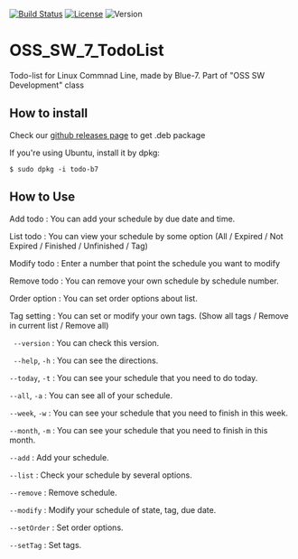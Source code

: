 [![Build Status](https://travis-ci.com/dudu0166/OSS_SW_7_TodoList.svg?branch=master)](https://travis-ci.com/dudu0166/OSS_SW_7_TodoList) [![License](https://img.shields.io/badge/License-Apache--2.0-brightgreen.svg)](https://github.com/dudu0166/OSS_SW_7_TodoList/blob/master/LICENSE) ![Version](https://img.shields.io/badge/todo--b7-0.7.2-blue.svg)

# OSS_SW_7_TodoList

Todo-list for Linux Commnad Line, made by Blue-7. Part of "OSS SW Development" class

## How to install

Check our [github releases page](https://github.com/dudu0166/OSS_SW_7_TodoList/releases) to get .deb package

  
If you're using Ubuntu, install it by dpkg:
```
$ sudo dpkg -i todo-b7
```


## How to Use

Add todo : You can add your schedule by due date and time.
  
List todo : You can view your schedule by some option (All / Expired / Not Expired / Finished / Unfinished / Tag)
  
Modify todo : Enter a number that point the schedule you want to modify
  
Remove todo : You can remove your own schedule by schedule number. 
  
Order option : You can set order options about list. 
  
Tag setting : You can set or modify your own tags. (Show all tags / Remove in current list / Remove all)


` --version` : You can check this version.
 
` --help`, `-h` : You can see the directions.
 
`--today`, `-t` : You can see your schedule that you need to do today.
 
`--all`, `-a` : You can see all of your schedule.
 
`--week`, `-w` : You can see your schedule that you need to finish in this week.
 
`--month`, `-m` : You can see your schedule that you need to finish in this month.
 
`--add` : Add your schedule.
 
`--list` : Check your schedule by several options.
 
`--remove` : Remove schedule.
 
`--modify` : Modify your schedule of state, tag, due date.
 
`--setOrder` : Set order options. 
 
`--setTag` : Set tags.
 


